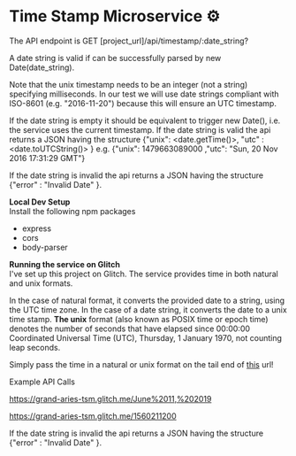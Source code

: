 # Time Stamp Microservice ⚙

The API endpoint is GET [project_url]/api/timestamp/:date_string?

A date string is valid if can be successfully parsed by new Date(date_string).

Note that the unix timestamp needs to be an integer (not a string) specifying milliseconds.
In our test we will use date strings compliant with ISO-8601 (e.g. "2016-11-20") because this will ensure an UTC timestamp.

If the date string is empty it should be equivalent to trigger new Date(), i.e. the service uses the current timestamp.
If the date string is valid the api returns a JSON having the structure {"unix": <date.getTime()>, "utc" : <date.toUTCString()> } e.g. {"unix": 1479663089000 ,"utc": "Sun, 20 Nov 2016 17:31:29 GMT"}

If the date string is invalid the api returns a JSON having the structure 
{"error" : "Invalid Date" }.

**Local Dev Setup** <br>
Install the following npm packages
- express
- cors
- body-parser

**Running the service on Glitch** <br>
I've set up this project on Glitch. The service provides time in both natural and unix formats.

In the case of natural format, it converts the provided date to a string, using the UTC time zone. In the case of a date string,
it converts the date to a unix time stamp.
**The unix** format (also known as POSIX time or epoch time) denotes the number of seconds that have elapsed since 00:00:00
Coordinated Universal Time (UTC), Thursday, 1 January 1970, not counting leap seconds. 

Simply pass the time in a natural or unix format on the tail end of [this](https://grand-aries.glitch.me/) url!

Example API Calls

https://grand-aries-tsm.glitch.me/June%2011,%202019

https://grand-aries-tsm.glitch.me/1560211200

If the date string is invalid the api returns a JSON having the structure {"error" : "Invalid Date" }.
